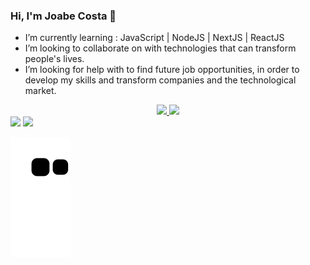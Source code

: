 ### Hi, I'm Joabe Costa 👋



- I’m currently learning : JavaScript | NodeJS | NextJS | ReactJS
- I’m looking to collaborate on with technologies that can transform people's lives.
- I’m looking for help with to find future job opportunities, in order to develop my skills and transform companies and the technological market.

<div align="center">
  <a href="https://github.com/joabesued">
  <img height="150em" src="https://github-readme-stats.vercel.app/api?username=joabesued&show_icons=true&theme=dark&include_all_commits=true&count_private=true"/>
  <img height="150em" src="https://github-readme-stats.vercel.app/api/top-langs/?username=joabesued&layout=compact&langs_count=7&theme=dark"/>
</div>

  <div> 
  <a href="https://www.instagram.com/joabesued/" target="_blank"><img src="https://img.shields.io/badge/-Instagram-%23E4405F?style=for-the-badge&logo=instagram&logoColor=white" target="_blank"></a>
  <a href="https://www.linkedin.com/in/joabe-costa-040a53211/" target="_blank"><img src="https://img.shields.io/badge/-LinkedIn-%230077B5?style=for-the-badge&logo=linkedin&logoColor=white" target="_blank"></a> 
 
  ![Snake animation](https://github.com/rafaballerini/rafaballerini/blob/output/github-contribution-grid-snake.svg)
 
</div>
